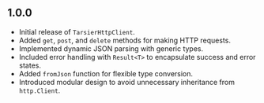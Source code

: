 ## 1.0.0

- Initial release of `TarsierHttpClient`.
- Added `get`, `post`, and `delete` methods for making HTTP requests.
- Implemented dynamic JSON parsing with generic types.
- Included error handling with `Result<T>` to encapsulate success and error states.
- Added `fromJson` function for flexible type conversion.
- Introduced modular design to avoid unnecessary inheritance from `http.Client`.
